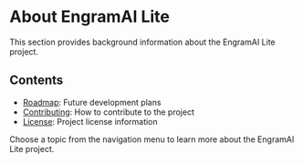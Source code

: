 # About EngramAI Lite

This section provides background information about the EngramAI Lite project.

## Contents

- [Roadmap](roadmap.md): Future development plans
- [Contributing](contributing.md): How to contribute to the project
- [License](license.md): Project license information

Choose a topic from the navigation menu to learn more about the EngramAI Lite project.